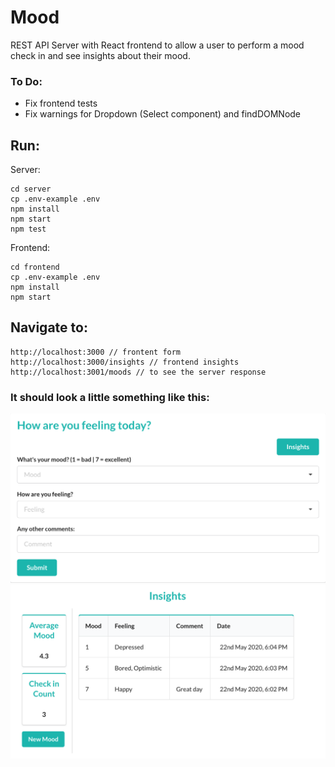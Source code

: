 # Mood

REST API Server with React frontend to allow a user to perform a mood check in and see insights about their mood.

### To Do:

- Fix frontend tests
- Fix warnings for Dropdown (Select component) and findDOMNode

## Run:

Server:

```
cd server
cp .env-example .env
npm install
npm start
npm test
```

Frontend:

```
cd frontend
cp .env-example .env
npm install
npm start
```

## Navigate to:

```
http://localhost:3000 // frontent form
http://localhost:3000/insights // frontend insights
http://localhost:3001/moods // to see the server response
```

### It should look a little something like this:

![Screenshot Mood](images/screenshot_mood.png)
![Screenshot Insights](images/screenshot_insights.png)
